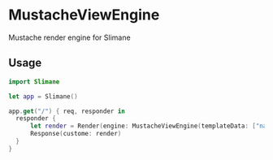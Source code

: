 # MustacheViewEngine

Mustache render engine for Slimane

## Usage

```swift
import Slimane

let app = Slimane()

app.get("/") { req, responder in
  responder {
      let render = Render(engine: MustacheViewEngine(templateData: ["name": "Slimane"]), path: "index")
      Response(custome: render)
  }
}
```
